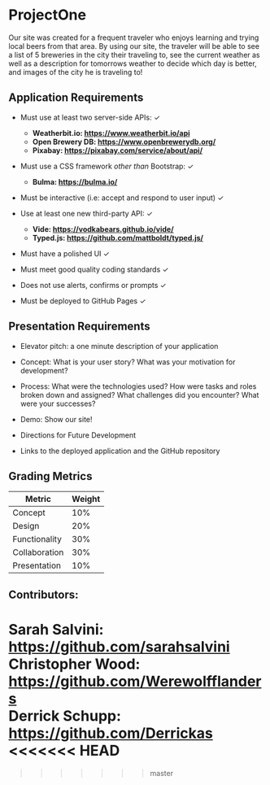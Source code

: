 # ProjectOne
Our site was created for a frequent traveler who enjoys learning and trying local beers from that area. By using our site, the traveler will be able to see a list of 5 breweries in the city their traveling to, see the current weather as well as a description for tomorrows weather to decide which day is better, and images of the city he is traveling to! 

## Application Requirements

* Must use at least two server-side APIs: ✓
    * <b> Weatherbit.io: https://www.weatherbit.io/api
    * Open Brewery DB: https://www.openbrewerydb.org/
    * Pixabay: https://pixabay.com/service/about/api/
    </b>

* Must use a CSS framework _other than_ Bootstrap: ✓
    * <b> Bulma: https://bulma.io/ </b>

* Must be interactive (i.e: accept and respond to user input) ✓

* Use at least one new third-party API: ✓
    * <b> Vide: https://vodkabears.github.io/vide/ </b>
    * <b> Typed.js: https://github.com/mattboldt/typed.js/ </b>

* Must have a polished UI ✓

* Must meet good quality coding standards ✓

* Does not use alerts, confirms or prompts ✓

* Must be deployed to GitHub Pages ✓


## Presentation Requirements

* Elevator pitch: a one minute description of your application

* Concept: What is your user story? What was your motivation for development?

* Process: What were the technologies used? How were tasks and roles broken down and assigned? What challenges did you encounter? What were your successes?

* Demo: Show our site!

* Directions for Future Development

* Links to the deployed application and the GitHub repository


## Grading Metrics 

| Metric        | Weight | 
| ---           | ---    |
| Concept       | 10%    |
| Design        | 20%    |
| Functionality | 30%    |
| Collaboration | 30%    |
| Presentation  | 10%    |


## Contributors: 

Sarah Salvini: https://github.com/sarahsalvini
<br>
Christopher Wood: https://github.com/Werewolfflanders
<br>
Derrick Schupp: https://github.com/Derrickas
<<<<<<< HEAD
=======

>>>>>>> master
